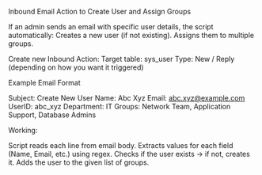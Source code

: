 Inbound Email Action to Create User and Assign Groups

If an admin sends an email with specific user details, the script automatically:
Creates a new user (if not existing).
Assigns them to multiple groups.

Create new Inbound Action:
Target table: sys_user
Type: New / Reply (depending on how you want it triggered)

Example Email Format

Subject: Create New User
Name: Abc Xyz
Email: abc.xyz@example.com
UserID: abc_xyz
Department: IT
Groups: Network Team, Application Support, Database Admins

Working:

Script reads each line from email body.
Extracts values for each field (Name, Email, etc.) using regex.
Checks if the user exists → if not, creates it.
Adds the user to the given list of groups.
